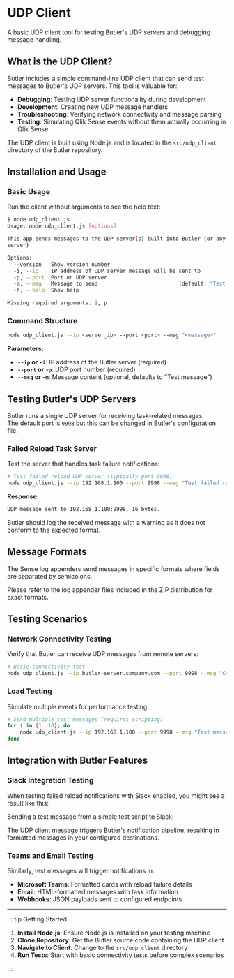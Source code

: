 # UDP Client

A basic UDP client tool for testing Butler's UDP servers and debugging message handling.

## What is the UDP Client?

Butler includes a simple command-line UDP client that can send test messages to Butler's UDP servers. This tool is valuable for:

- **Debugging**: Testing UDP server functionality during development
- **Development**: Creating new UDP message handlers
- **Troubleshooting**: Verifying network connectivity and message parsing
- **Testing**: Simulating Qlik Sense events without them actually occurring in Qlik Sense

The UDP client is built using Node.js and is located in the `src/udp_client` directory of the Butler repository.

## Installation and Usage

### Basic Usage

Run the client without arguments to see the help text:

```bash
$ node udp_client.js
Usage: node udp_client.js [options]

This app sends messages to the UDP server(s) built into Butler (or any other UDP
server)

Options:
  --version   Show version number                                      [boolean]
  -i, --ip    IP address of UDP server message will be sent to        [required]
  -p, --port  Port on UDP server                                      [required]
  -m, --msg   Message to send                          [default: "Test message"]
  -h, --help  Show help                                                [boolean]

Missing required arguments: i, p
```

### Command Structure

```bash
node udp_client.js --ip <server_ip> --port <port> --msg "<message>"
```

**Parameters:**

- **`--ip` or `-i`**: IP address of the Butler server (required)
- **`--port` or `-p`**: UDP port number (required)
- **`--msg` or `-m`**: Message content (optional, defaults to "Test message")

## Testing Butler's UDP Servers

Butler runs a single UDP server for receiving task-related messages.  
The default port is `9998` but this can be changed in Butler's configuration file.

### Failed Reload Task Server

Test the server that handles task failure notifications:

```bash
# Test failed reload UDP server (typically port 9998)
node udp_client.js --ip 192.168.1.100 --port 9998 --msg "Test failed reload message"
```

**Response:**

```bash
UDP message sent to 192.168.1.100:9998, 16 bytes.
```

Butler should log the received message with a warning as it does not conform to the expected format.

## Message Formats

The Sense log appenders send messages in specific formats where fields are separated by semicolons.

Please refer to the log appender files included in the ZIP distribution for exact formats.

## Testing Scenarios

### Network Connectivity Testing

Verify that Butler can receive UDP messages from remote servers:

```bash
# Basic connectivity test
node udp_client.js --ip butler-server.company.com --port 9998 --msg "Connectivity test"
```

### Load Testing

Simulate multiple events for performance testing:

```bash
# Send multiple test messages (requires scripting)
for i in {1..10}; do
    node udp_client.js --ip 192.168.1.100 --port 9998 --msg "Test message $i"
done
```

## Integration with Butler Features

### Slack Integration Testing

When testing failed reload notifications with Slack enabled, you might see a result like this:

Sending a test message from a simple test script to Slack:

<ResponsiveImage 
  src="/img/slack_failed_task_1.jpg" 
  alt="Slack Test Message"
  maxWidth="600px"
  caption="Test message sent from UDP client displayed in Slack"
/>

The UDP client message triggers Butler's notification pipeline, resulting in formatted messages in your configured destinations.

### Teams and Email Testing

Similarly, test messages will trigger notifications in:

- **Microsoft Teams**: Formatted cards with reload failure details
- **Email**: HTML-formatted messages with task information
- **Webhooks**: JSON payloads sent to configured endpoints

---

::: tip Getting Started

1. **Install Node.js**: Ensure Node.js is installed on your testing machine
2. **Clone Repository**: Get the Butler source code containing the UDP client
3. **Navigate to Client**: Change to the `src/udp_client` directory
4. **Run Tests**: Start with basic connectivity tests before complex scenarios

:::
